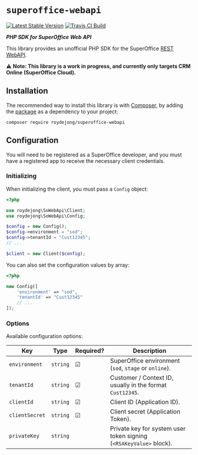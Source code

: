 # `superoffice-webapi`

[![Latest Stable Version](https://poser.pugx.org/roydejong/superoffice-webapi/version)](https://packagist.org/packages/roydejong/superoffice-webapi)
[![Travis CI Build](https://travis-ci.org/roydejong/superoffice-webapi-php-sdk.svg?branch=master)](https://travis-ci.org/github/roydejong/superoffice-webapi-php-sdk)

***PHP SDK for SuperOffice Web API***

This library provides an unofficial PHP SDK for the SuperOffice [REST WebAPI](https://community.superoffice.com/documentation/sdk/SO.NetServer.Web.Services/html/Reference-WebAPI-REST-REST.htm).

⚠ **Note: This library is a work in progress, and currently only targets CRM Online (SuperOffice Cloud).**

## Installation
The recommended way to install this library is with [Composer](http://getcomposer.org/), by adding the [package](https://packagist.org/packages/roydejong/superoffice-webapi) as a dependency to your project:

    composer require roydejong/superoffice-webapi
    
## Configuration

You will need to be registered as a SuperOffice developer, and you must have a registered app to receive the necessary client credentials.

### Initializing

When initializing the client, you must pass a `Config` object:

```php
<?php

use roydejong\SoWebApi\Client;
use roydejong\SoWebApi\Config;

$config = new Config();
$config->environment = "sod";
$config->tenantId = "Cust12345";
// ...

$client = new Client($config);
```

You can also set the configuration values by array:

```php
<?php

new Config([
    'environment' => "sod",
    'tenantId' => "Cust12345"
    // ...
]);
```

### Options
Available configuration options:

|Key|Type|Required?|Description|
|---|----|--------|-----------|
|`environment`|`string`|☑|SuperOffice environment (`sod`, `stage` or `online`).|
|`tenantId`|`string`|☑|Customer / Context ID, usually in the format `Cust12345`.|
|`clientId`|`string`|☑|Client ID (Application ID).|
|`clientSecret`|`string`|☑|Client secret (Application Token).|
|`privateKey`|`string`| |Private key for system user token signing (`<RSAKeyValue>` block).|
